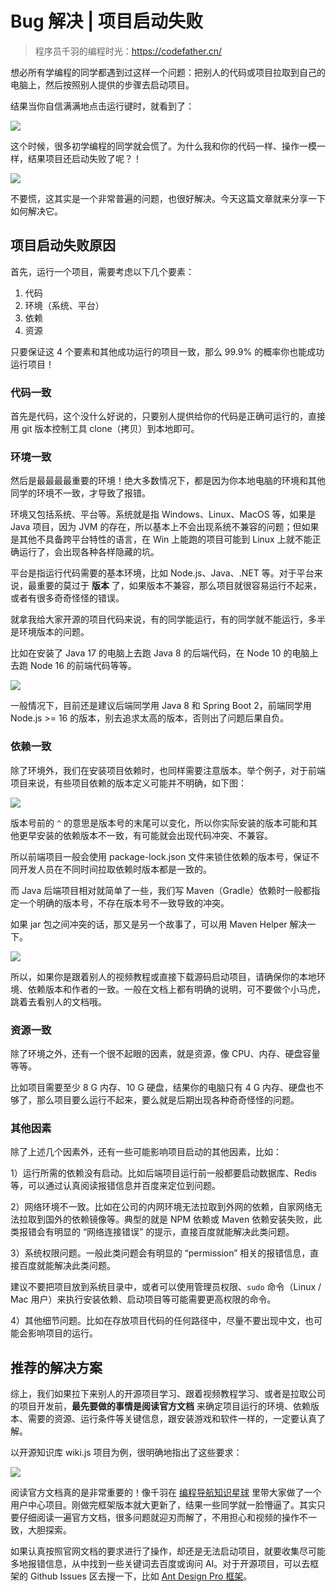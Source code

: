 # Bug 解决 | 项目启动失败

> 程序员千羽的编程时光：https://codefather.cn/



想必所有学编程的同学都遇到过这样一个问题：把别人的代码或项目拉取到自己的电脑上，然后按照别人提供的步骤去启动项目。

结果当你自信满满地点击运行键时，就看到了：

![](https://pic.yupi.icu/5563/202404161727141.png)

这个时候，很多初学编程的同学就会慌了。为什么我和你的代码一样、操作一模一样，结果项目还启动失败了呢？！

![](https://pic.yupi.icu/5563/202404161727053.png)

不要慌，这其实是一个非常普遍的问题，也很好解决。今天这篇文章就来分享一下如何解决它。



## 项目启动失败原因

首先，运行一个项目，需要考虑以下几个要素：

1. 代码
2. 环境（系统、平台）
3. 依赖
4. 资源



只要保证这 4 个要素和其他成功运行的项目一致，那么 99.9% 的概率你也能成功运行项目！



### 代码一致

首先是代码，这个没什么好说的，只要别人提供给你的代码是正确可运行的，直接用 git 版本控制工具 clone（拷贝）到本地即可。



### 环境一致

然后是最最最最重要的环境！绝大多数情况下，都是因为你本地电脑的环境和其他同学的环境不一致，才导致了报错。

环境又包括系统、平台等。系统就是指 Windows、Linux、MacOS 等，如果是 Java 项目，因为 JVM 的存在，所以基本上不会出现系统不兼容的问题；但如果是其他不具备跨平台特性的语言，在 Win 上能跑的项目可能到 Linux 上就不能正确运行了，会出现各种各样隐藏的坑。

平台是指运行代码需要的基本环境，比如 Node.js、Java、.NET 等。对于平台来说，最重要的莫过于 **版本** 了，如果版本不兼容，那么项目就很容易运行不起来，或者有很多奇奇怪怪的错误。

就拿我给大家开源的项目代码来说，有的同学能运行，有的同学就不能运行，多半是环境版本的问题。

比如在安装了 Java 17 的电脑上去跑 Java 8 的后端代码，在 Node 10 的电脑上去跑 Node 16 的前端代码等等。

![](https://pic.yupi.icu/5563/202404161727086.png)



一般情况下，目前还是建议后端同学用 Java 8 和 Spring Boot 2，前端同学用 Node.js >= 16 的版本，别去追求太高的版本，否则出了问题后果自负。



### 依赖一致

除了环境外，我们在安装项目依赖时，也同样需要注意版本。举个例子，对于前端项目来说，有些项目依赖的版本定义可能并不明确，如下图：

![](https://pic.yupi.icu/5563/202404161727072.png)

版本号前的 `^` 的意思是版本号的末尾可以变化，所以你实际安装的版本可能和其他更早安装的依赖版本不一致，有可能就会出现代码冲突、不兼容。

所以前端项目一般会使用 package-lock.json 文件来锁住依赖的版本号，保证不同开发人员在不同时间拉取依赖时版本都是一致的。

而 Java 后端项目相对就简单了一些，我们写 Maven（Gradle）依赖时一般都指定一个明确的版本号，不存在版本号不一致导致的冲突。

如果 jar 包之间冲突的话，那又是另一个故事了，可以用 Maven Helper 解决一下。

![](https://pic.yupi.icu/5563/202404161727082.png)



所以，如果你是跟着别人的视频教程或直接下载源码启动项目，请确保你的本地环境、依赖版本和作者的一致。一般在文档上都有明确的说明，可不要做个小马虎，跳着去看别人的文档哦。



### 资源一致

除了环境之外，还有一个很不起眼的因素，就是资源，像 CPU、内存、硬盘容量等等。

比如项目需要至少 8 G 内存、10 G 硬盘，结果你的电脑只有 4 G 内存、硬盘也不够了，那么项目要么运行不起来，要么就是后期出现各种奇奇怪怪的问题。



### 其他因素

除了上述几个因素外，还有一些可能影响项目启动的其他因素，比如：

1）运行所需的依赖没有启动。比如后端项目运行前一般都要启动数据库、Redis 等，可以通过认真阅读报错信息并百度来定位到问题。

2）网络环境不一致。比如在公司的内网环境无法拉取到外网的依赖，自家网络无法拉取到国外的依赖镜像等。典型的就是 NPM 依赖或 Maven 依赖安装失败，此类报错会有明显的 “网络连接错误” 的提示，直接百度就能解决此类问题。

3）系统权限问题。一般此类问题会有明显的 “permission” 相关的报错信息，直接百度就能解决此类问题。

建议不要把项目放到系统目录中，或者可以使用管理员权限、`sudo` 命令（Linux / Mac 用户）来执行安装依赖、启动项目等可能需要更高权限的命令。

4）其他细节问题。比如在存放项目代码的任何路径中，尽量不要出现中文，也可能会影响项目的运行。



## 推荐的解决方案

综上，我们如果拉下来别人的开源项目学习、跟着视频教程学习、或者是拉取公司的项目开发前，**最先要做的事情是阅读官方文档** 来确定项目运行的环境、依赖版本、需要的资源、运行条件等关键信息，跟安装游戏和软件一样的，一定要认真了解。

以开源知识库 wiki.js 项目为例，很明确地指出了这些要求：

![](https://pic.yupi.icu/5563/202404161727110.png)



阅读官方文档真的是非常重要的！像千羽在 [编程导航知识星球](https://yuyuanweb.feishu.cn/wiki/VC1qwmX9diCBK3kidyec74vFnde) 里带大家做了一个用户中心项目。刚做完框架版本就大更新了，结果一些同学就一脸懵逼了。其实只要仔细阅读一遍官方文档，很多问题就迎刃而解了，不用担心和视频的操作不一致，大胆探索。

如果认真按照官网文档的要求进行了操作，却还是无法启动项目，就要收集尽可能多地报错信息，从中找到一些关键词去百度或询问 AI。对于开源项目，可以去框架的 Github Issues 区去搜一下，比如 [Ant Design Pro 框架](https://github.com/ant-design/ant-design-pro/issues)。